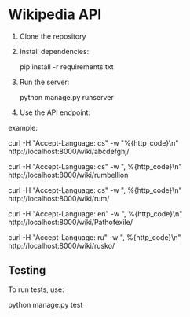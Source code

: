 # Wikipedia API

1. Clone the repository
  

2. Install dependencies:
  
    pip install -r requirements.txt

3. Run the server:
   
    python manage.py runserver
 

4. Use the API endpoint:
    

example: 

curl -H "Accept-Language: cs" -w "%{http_code}\n" http://localhost:8000/wiki/abcdefghj/

curl -H "Accept-Language: cs" -w ", %{http_code}\n" http://localhost:8000/wiki/rumbellion

curl -H "Accept-Language: cs" -w ", %{http_code}\n" http://localhost:8000/wiki/rum/

curl -H "Accept-Language: en" -w ", %{http_code}\n" http://localhost:8000/wiki/Pathofexile/

curl -H "Accept-Language: ru" -w ", %{http_code}\n" http://localhost:8000/wiki/rusko/

## Testing

To run tests, use:

python manage.py test


